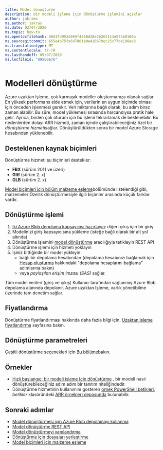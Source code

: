 ```yaml
---
title: Model dönüştürme
description: Bir modeli işleme için dönüştürme işlemini açıklar
author: jakrams
ms.author: jakras
ms.date: 02/04/2020
ms.topic: how-to
ms.openlocfilehash: 49d3fd953d069f4368d28e26265114e574e8100a
ms.sourcegitcommit: 655e4b75fa6d7881a0a410679ec25c77de196ea3
ms.translationtype: MT
ms.contentlocale: tr-TR
ms.lasthandoff: 09/07/2020
ms.locfileid: "89506676"
---
```

# <a name="convert-models"></a>Modelleri dönüştürme

Azure uzaktan Işleme, çok karmaşık modeller oluşturmanıza olanak sağlar. En yüksek performans elde etmek için, verilerin en uygun biçimde olması için önceden işlenmesi gerekir. Veri miktarına bağlı olarak, bu adım biraz zaman alabilir. Bu süre, model yüklemesi sırasında harcandıysa pratik hale gelir. Ayrıca, birden çok oturum için bu işlemi tekrarlamak de beklenebilir. Bu nedenlerden dolayı ARR hizmeti, zaman içinde çalıştırabileceğiniz özel bir *dönüştürme hizmeti*sağlar.
Dönüştürüldükten sonra bir model Azure Storage hesabından yüklenebilir.

## <a name="supported-source-formats"></a>Desteklenen kaynak biçimleri

Dönüştürme hizmeti şu biçimleri destekler:

- **FBX**  (sürüm 2011 ve üzeri)
- **Gltf** (sürüm 2. x)
- **GLB**  (sürüm 2. x)

[Model biçimleri için bölüm malzeme eşleme](../../reference/material-mapping.md)bölümünde listelendiği gibi, malzemeler Özellik dönüştürmesiyle ilgili biçimler arasında küçük farklar vardır.

## <a name="the-conversion-process"></a>Dönüştürme işlemi

1. [Iki Azure Blob depolama kapsayıcısı hazırlayın](blob-storage.md): diğeri çıkış için bir giriş
1. Modelinizi giriş kapsayıcısına yükleme (isteğe bağlı olarak bir alt yol altında)
1. Dönüştürme işlemini [model dönüştürme](conversion-rest-api.md) aracılığıyla tetikleyin REST API
1. Dönüştürme işlemi için hizmeti yoklayın
1. İşiniz bittiğinde bir model yükleyin
    - bağlı bir depolama hesabından (depolama hesabınızı bağlamak için [Hesap oluşturma](../create-an-account.md#link-storage-accounts) hakkındaki "depolama hesaplarını bağlama" adımlarına bakın)
    - veya *paylaşılan erişim imzası (SAS)* sağlar.

Tüm model verileri (giriş ve çıkış) Kullanıcı tarafından sağlanmış Azure Blob depolama alanında depolanır. Azure uzaktan Işleme, varlık yönetibilme üzerinde tam denetim sağlar.

## <a name="pricing"></a>Fiyatlandırma

Dönüştürme fiyatlandırması hakkında daha fazla bilgi için, [Uzaktan işleme fiyatlandırma](https://azure.microsoft.com/pricing/details/remote-rendering) sayfasına bakın.


## <a name="conversion-parameters"></a>Dönüştürme parametreleri

Çeşitli dönüştürme seçenekleri için [Bu bölüme](configure-model-conversion.md)bakın.

## <a name="examples"></a>Örnekler

- [Hızlı başlangıç: bir modeli işleme Için dönüştürme](../../quickstarts/convert-model.md) , bir modeli nasıl dönüştürebileceğiniz adım adım bir tanıtım niteliğindedir.
- Dönüştürme hizmetinin kullanımını gösteren [örnek PowerShell betikleri](../../samples/powershell-example-scripts.md), *betikler* klasöründeki [ARR örnekleri deposunda](https://github.com/Azure/azure-remote-rendering) bulunabilir.

## <a name="next-steps"></a>Sonraki adımlar

- [Model dönüştürmesi için Azure Blob depolamayı kullanma](blob-storage.md)
- [Model dönüştürme REST API](conversion-rest-api.md)
- [Model dönüştürmeyi yapılandırma](configure-model-conversion.md)
- [Dönüştürme için dosyaları yerleştirme](layout-files-for-conversion.md)
- [Model biçimleri için malzeme eşleme](../../reference/material-mapping.md)
